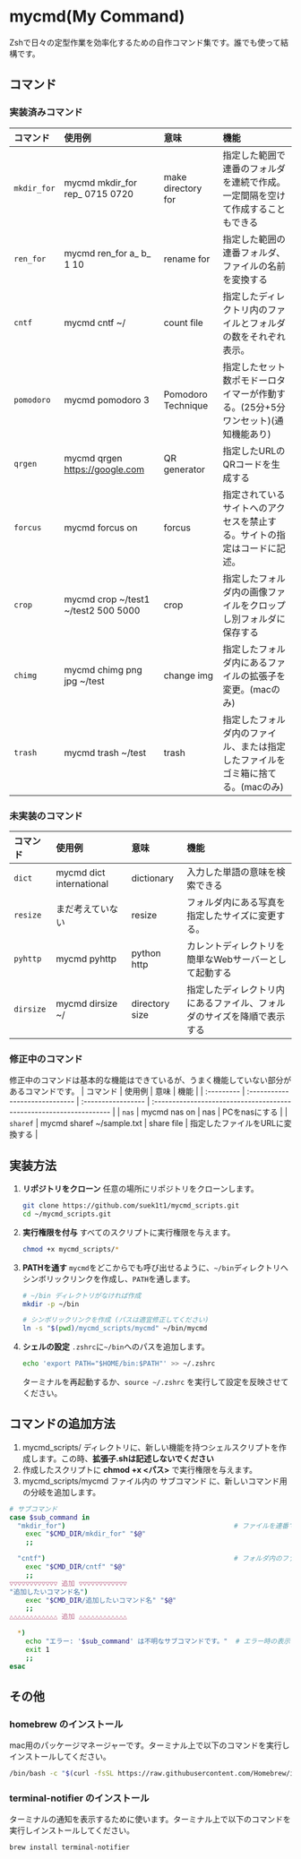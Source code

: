 # mycmd(My Command)
Zshで日々の定型作業を効率化するための自作コマンド集です。誰でも使って結構です。

## コマンド
### 実装済みコマンド
| コマンド    | 使用例                          | 意味                | 機能                                                                |
| :--------- | :----------------------------- | :----------------- | :----------------------------------------------------------------- |
| `mkdir_for`| mycmd mkdir_for rep_ 0715 0720 | make directory for | 指定した範囲で連番のフォルダを連続で作成。一定間隔を空けて作成することもできる   |
| `ren_for`  | mycmd ren_for a_ b_ 1 10       | rename for         | 指定した範囲の連番フォルダ、ファイルの名前を変換する                        |
| `cntf`     | mycmd cntf ~/                  | count file         | 指定したディレクトリ内のファイルとフォルダの数をそれぞれ表示。                |
| `pomodoro` | mycmd pomodoro 3               | Pomodoro Technique | 指定したセット数ポモドーロタイマーが作動する。(25分+5分ワンセット)(通知機能あり)|
| `qrgen`    | mycmd qrgen https://google.com | QR generator       | 指定したURLのQRコードを生成する                                          |
| `forcus`   | mycmd forcus on                | forcus             | 指定されているサイトへのアクセスを禁止する。サイトの指定はコードに記述。         |
| `crop`     | mycmd crop ~/test1 ~/test2 500 5000| crop           | 指定したフォルダ内の画像ファイルをクロップし別フォルダに保存する               |
| `chimg`    | mycmd chimg png jpg ~/test     | change img         | 指定したフォルダ内にあるファイルの拡張子を変更。(macのみ)                    |
| `trash`    | mycmd trash ~/test             | trash              | 指定したフォルダ内のファイル、または指定したファイルをゴミ箱に捨てる。(macのみ)  |
### 未実装のコマンド
| コマンド | 使用例                             | 意味                | 機能                                                                 |
| :--------- | :----------------------------- | :----------------- | :------------------------------------------------------------------ |
| `dict`     | mycmd dict international       | dictionary         | 入力した単語の意味を検索できる                                           |
| `resize`   | まだ考えていない                  | resize             | フォルダ内にある写真を指定したサイズに変更する。                            |
| `pyhttp`   | mycmd pyhttp                   | python http        | カレントディレクトリを簡単なWebサーバーとして起動する                       |
| `dirsize`  | mycmd dirsize ~/               | directory size     | 指定したディレクトリ内にあるファイル、フォルダのサイズを降順で表示する         |
### 修正中のコマンド
修正中のコマンドは基本的な機能はできているが、うまく機能していない部分があるコマンドです。
| コマンド | 使用例                             | 意味                | 機能                                                                |
| :--------- | :----------------------------- | :----------------- | :------------------------------------------------------------------ |
| `nas`      | mycmd nas on                   | nas                | PCをnasにする                                                        |
| `sharef`   | mycmd sharef ~/sample.txt      | share file         | 指定したファイルをURLに変換する                                          |

## 実装方法
1.  **リポジトリをクローン**
    任意の場所にリポジトリをクローンします。
    ```sh
    git clone https://github.com/suek1t1/mycmd_scripts.git
    cd ~/mycmd_scripts.git
    ```

2.  **実行権限を付与**
    すべてのスクリプトに実行権限を与えます。
    ```sh
    chmod +x mycmd_scripts/*
    ```

3.  **PATHを通す**
    `mycmd`をどこからでも呼び出せるように、`~/bin`ディレクトリへシンボリックリンクを作成し、`PATH`を通します。
    ```sh
    # ~/bin ディレクトリがなければ作成
    mkdir -p ~/bin

    # シンボリックリンクを作成 (パスは適宜修正してください)
    ln -s "$(pwd)/mycmd_scripts/mycmd" ~/bin/mycmd
    ```

4.  **シェルの設定**
    `.zshrc`に`~/bin`へのパスを追加します。
    ```sh
    echo 'export PATH="$HOME/bin:$PATH"' >> ~/.zshrc
    ```
    ターミナルを再起動するか、`source ~/.zshrc` を実行して設定を反映させてください。

## コマンドの追加方法
1. mycmd_scripts/ ディレクトリに、新しい機能を持つシェルスクリプトを作成します。この時、**拡張子.shは記述しないでください**
2. 作成したスクリプトに  **chmod +x <パス>**  で実行権限を与えます。
3. mycmd_scripts/mycmd ファイル内の サブコマンド に、新しいコマンド用の分岐を追加します。
```sh
# サブコマンド
case $sub_command in
  "mkdir_for")                                          # ファイルを連番で作成するコマンド
    exec "$CMD_DIR/mkdir_for" "$@"
    ;;

  "cntf")                                               # フォルダ内のファイルの個数を数えるコマンド
    exec "$CMD_DIR/cntf" "$@"
    ;;
▽▽▽▽▽▽▽▽▽▽▽▽ 追加 ▽▽▽▽▽▽▽▽▽▽▽▽
"追加したいコマンド名")
    exec "$CMD_DIR/追加したいコマンド名" "$@"
    ;;
△△△△△△△△△△△△ 追加 △△△△△△△△△△△△

  *)
    echo "エラー: '$sub_command' は不明なサブコマンドです。"  # エラー時の表示
    exit 1
    ;;
esac
```

## その他
### **homebrew** のインストール
mac用のパッケージマネージャーです。ターミナル上で以下のコマンドを実行しインストールしてください。
```sh
/bin/bash -c "$(curl -fsSL https://raw.githubusercontent.com/Homebrew/install/HEAD/install.sh)"
```
### **terminal-notifier** のインストール
ターミナルの通知を表示するために使います。ターミナル上で以下のコマンドを実行しインストールしてください。
```sh
brew install terminal-notifier
```
